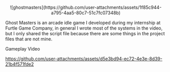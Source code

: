 <p align="center">
          ![ghostmasters](https://github.com/user-attachments/assets/1f85c944-a795-4aa5-80c7-51c7fc07348b)
</p

Ghost Masters is an arcade idle game I developed during my internship at Furtle Game Company, in general I wrote most of the systems in the video, but I only shared the script file because there are some things in the project files that are not mine.

Gameplay Video

https://github.com/user-attachments/assets/d5e3bd94-ec72-4e3e-8d39-21b4f571fde2
